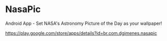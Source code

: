 # NasaPic
Android App - Set NASA's Astronomy Picture of the Day as your wallpaper! 

https://play.google.com/store/apps/details?id=br.com.dgimenes.nasapic
